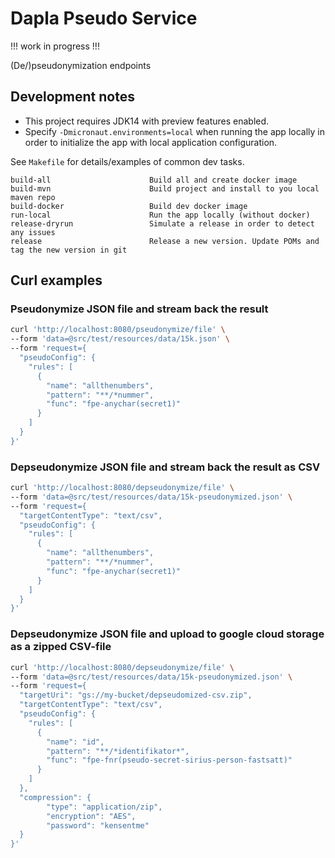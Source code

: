 # Dapla Pseudo Service

!!! work in progress !!!

(De/)pseudonymization endpoints

## Development notes
* This project requires JDK14 with preview features enabled. 
* Specify `-Dmicronaut.environments=local` when running the app locally
in order to initialize the app with local application configuration.

See `Makefile` for details/examples of common dev tasks.
```
build-all                      Build all and create docker image
build-mvn                      Build project and install to you local maven repo
build-docker                   Build dev docker image
run-local                      Run the app locally (without docker)
release-dryrun                 Simulate a release in order to detect any issues
release                        Release a new version. Update POMs and tag the new version in git
```

## Curl examples

### Pseudonymize JSON file and stream back the result 

```sh
curl 'http://localhost:8080/pseudonymize/file' \
--form 'data=@src/test/resources/data/15k.json' \
--form 'request={
  "pseudoConfig": {
    "rules": [
      {
        "name": "allthenumbers",
        "pattern": "**/*nummer",
        "func": "fpe-anychar(secret1)"
      }
    ]
  }
}'
```

### Depseudonymize JSON file and stream back the result as CSV

```sh
curl 'http://localhost:8080/depseudonymize/file' \
--form 'data=@src/test/resources/data/15k-pseudonymized.json' \
--form 'request={
  "targetContentType": "text/csv",
  "pseudoConfig": {
    "rules": [
      {
        "name": "allthenumbers",
        "pattern": "**/*nummer",
        "func": "fpe-anychar(secret1)"
      }
    ]
  }
}'
```

### Depseudonymize JSON file and upload to google cloud storage as a zipped CSV-file
```sh
curl 'http://localhost:8080/depseudonymize/file' \
--form 'data=@src/test/resources/data/15k-pseudonymized.json' \
--form 'request={
  "targetUri": "gs://my-bucket/depseudomized-csv.zip",
  "targetContentType": "text/csv",
  "pseudoConfig": {
    "rules": [
      {
        "name": "id",
        "pattern": "**/*identifikator*",
        "func": "fpe-fnr(pseudo-secret-sirius-person-fastsatt)"
      }
    ]
  },
  "compression": {
        "type": "application/zip",
        "encryption": "AES",
        "password": "kensentme"
  }
}'
```
